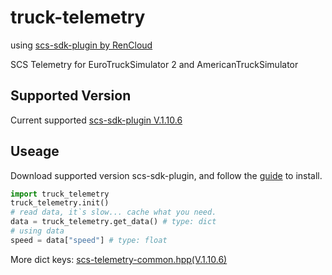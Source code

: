 # truck-telemetry
using [scs-sdk-plugin by RenCloud](https://github.com/RenCloud/scs-sdk-plugin)

SCS Telemetry for EuroTruckSimulator 2 and AmericanTruckSimulator

## Supported Version
Current supported [scs-sdk-plugin V.1.10.6](https://github.com/RenCloud/scs-sdk-plugin/releases/tag/V.1.10.6)

## Useage
Download supported version scs-sdk-plugin, and follow the [guide](https://github.com/RenCloud/scs-sdk-plugin#installation) to install.

```python
import truck_telemetry
truck_telemetry.init()
# read data, it`s slow... cache what you need.
data = truck_telemetry.get_data() # type: dict
# using data
speed = data["speed"] # type: float
```

More dict keys: [scs-telemetry-common.hpp(V.1.10.6)](https://github.com/RenCloud/scs-sdk-plugin/blob/V.1.10.6/scs-telemetry/inc/scs-telemetry-common.hpp)